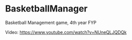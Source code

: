 BasketballManager
=================

Basketball Management game, 4th year FYP

Video: https://www.youtube.com/watch?v=NUneQLJQDQk

